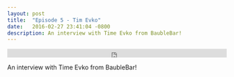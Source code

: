 ```yaml
---
layout: post
title:  "Episode 5 - Tim Evko"
date:   2016-02-27 23:41:04 -0800
description: An interview with Time Evko from BaubleBar!
---
```


<iframe width="100%" height="20" scrolling="no" frameborder="no" src="https://w.soundcloud.com/player/?url=https%3A//api.soundcloud.com/tracks/259315731&amp;color=ff5500&amp;inverse=false&amp;auto_play=false&amp;show_user=true"></iframe>

An interview with Time Evko from BaubleBar!